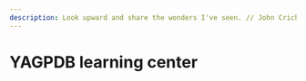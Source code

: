 ```yaml
---
description: Look upward and share the wonders I've seen. // John Crichton
---
```


# YAGPDB learning center

